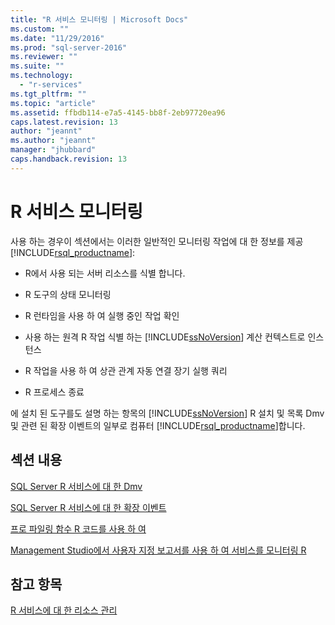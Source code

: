 ```yaml
---
title: "R 서비스 모니터링 | Microsoft Docs"
ms.custom: ""
ms.date: "11/29/2016"
ms.prod: "sql-server-2016"
ms.reviewer: ""
ms.suite: ""
ms.technology: 
  - "r-services"
ms.tgt_pltfrm: ""
ms.topic: "article"
ms.assetid: ffbdb114-e7a5-4145-bb8f-2eb97720ea96
caps.latest.revision: 13
author: "jeannt"
ms.author: "jeannt"
manager: "jhubbard"
caps.handback.revision: 13
---
```

# R 서비스 모니터링
  사용 하는 경우이 섹션에서는 이러한 일반적인 모니터링 작업에 대 한 정보를 제공 [!INCLUDE[rsql_productname](../../includes/rsql-productname-md.md)]:  
  
-   R에서 사용 되는 서버 리소스를 식별 합니다.  
  
-   R 도구의 상태 모니터링  
  
-   R 런타임을 사용 하 여 실행 중인 작업 확인  
  
-   사용 하는 원격 R 작업 식별 하는 [!INCLUDE[ssNoVersion](../../includes/ssnoversion-md.md)] 계산 컨텍스트로 인스턴스  
  
-   R 작업을 사용 하 여 상관 관계 자동 연결 장기 실행 쿼리  
  
-   R 프로세스 종료  
  
 에 설치 된 도구를도 설명 하는 항목의 [!INCLUDE[ssNoVersion](../../includes/ssnoversion-md.md)] R 설치 및 목록 Dmv 및 관련 된 확장 이벤트의 일부로 컴퓨터 [!INCLUDE[rsql_productname](../../includes/rsql-productname-md.md)]합니다.  
  
## <a name="in-this-section"></a>섹션 내용

[SQL Server R 서비스에 대 한 Dmv](../../advanced-analytics/r-services/dmvs-for-sql-server-r-services.md)

[SQL Server R 서비스에 대 한 확장 이벤트](../../advanced-analytics/r-services/extended-events-for-sql-server-r-services.md)

[프로 파일링 함수 R 코드를 사용 하 여](../../advanced-analytics/r-services/using-r-code-profiling-functions.md)

[Management Studio에서 사용자 지정 보고서를 사용 하 여 서비스를 모니터링 R](../../advanced-analytics/r-services/monitor-r-services-using-custom-reports-in-management-studio.md)
  
## <a name="see-also"></a>참고 항목  
 [R 서비스에 대 한 리소스 관리](../../advanced-analytics/r-services/resource-governance-for-r-services.md)  
  
  